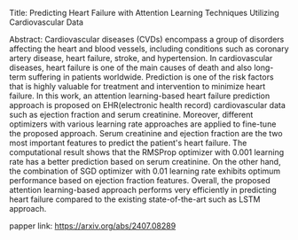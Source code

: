 Title: Predicting Heart Failure with Attention Learning Techniques Utilizing Cardiovascular Data

Abstract: Cardiovascular diseases (CVDs) encompass a group of disorders affecting the heart and blood vessels, including conditions such as coronary artery disease, heart failure, stroke, and hypertension. In cardiovascular diseases, heart failure is one of the main causes of death and also long-term suffering in patients worldwide. Prediction is one of the risk factors that is highly valuable for treatment and intervention to minimize heart failure. In this work, an attention learning-based heart failure prediction approach is proposed on EHR(electronic health record) cardiovascular data such as ejection fraction and serum creatinine. Moreover, different optimizers with various learning rate approaches are applied to fine-tune the proposed approach. Serum creatinine and ejection fraction are the two most important features to predict the patient's heart failure. The computational result shows that the RMSProp optimizer with 0.001 learning rate has a better prediction based on serum creatinine. On the other hand, the combination of SGD optimizer with 0.01 learning rate exhibits optimum performance based on ejection fraction features. Overall, the proposed attention learning-based approach performs very efficiently in predicting heart failure compared to the existing state-of-the-art such as LSTM approach.

papper link: https://arxiv.org/abs/2407.08289
